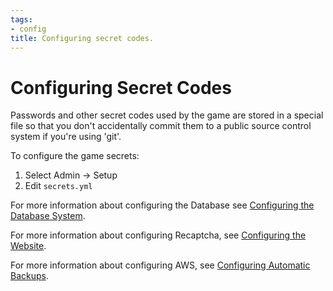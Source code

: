 ```yaml
---
tags:
- config
title: Configuring secret codes.
---
```

# Configuring Secret Codes

Passwords and other secret codes used by the game are stored in a special file so that you don't accidentally commit them to a public source control system if you're using 'git'.  

To configure the game secrets:

1. Select Admin -> Setup
2. Edit `secrets.yml` 

For more information about configuring the Database see [Configuring the Database System](/tutorials/config/db).

For more information about configuring Recaptcha, see [Configuring the Website](/tutorials/config/website).

For more information about configuring AWS, see [Configuring Automatic Backups](/tutorials/config/backups).